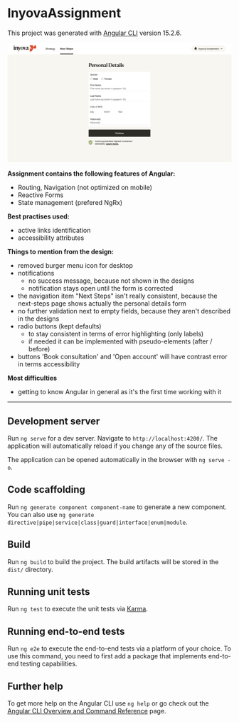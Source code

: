 # InyovaAssignment

This project was generated with [Angular CLI](https://github.com/angular/angular-cli) version 15.2.6.

![Project Image](project-image.png)

**Assignment contains the following features of Angular:**

- Routing, Navigation (not optimized on mobile)
- Reactive Forms
- State management (prefered NgRx)

**Best practises used:**
- active links identification
- accessibility attributes

**Things to mention from the design:**
- removed burger menu icon for desktop
- notifications
  - no success message, because not shown in the designs
  - notification stays open until the form is corrected
- the navigation item "Next Steps" isn't really consistent, because the next-steps page shows actually the personal details form
- no further validation next to empty fields, because they aren't described in the designs
- radio buttons (kept defaults)
  - to stay consistent in terms of error highlighting (only labels)
  - if needed it can be implemented with pseudo-elements (after / before)
- buttons 'Book consultation' and 'Open account' will have contrast error in terms accessibility

**Most difficulties**
- getting to know Angular in general as it's the first time working with it
---
## Development server

Run `ng serve` for a dev server. Navigate to `http://localhost:4200/`. The application will automatically reload if you change any of the source files.

The application can be opened automatically in the browser with `ng serve -o`.

## Code scaffolding

Run `ng generate component component-name` to generate a new component. You can also use `ng generate directive|pipe|service|class|guard|interface|enum|module`.

## Build

Run `ng build` to build the project. The build artifacts will be stored in the `dist/` directory.

## Running unit tests

Run `ng test` to execute the unit tests via [Karma](https://karma-runner.github.io).

## Running end-to-end tests

Run `ng e2e` to execute the end-to-end tests via a platform of your choice. To use this command, you need to first add a package that implements end-to-end testing capabilities.

## Further help

To get more help on the Angular CLI use `ng help` or go check out the [Angular CLI Overview and Command Reference](https://angular.io/cli) page.
